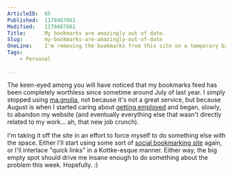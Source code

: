```yaml
---
ArticleID:  65
Published:  1178467061
Modified:   1178467061
Title:      My bookmarks are amazingly out of date.
Slug:       my-bookmarks-are-amazingly-out-of-date
OneLine:    I'm removing the bookmarks from this site on a temporary basis.  That should drive me insane enough to actually do something about the fact that they haven't changed since last year.
Tags:       
    - Personal

...
```

The keen-eyed among you will have noticed that my bookmarks feed has been completely worthless since sometime around July of last year.  I simply stopped using [ma.gnolia][m], not because it's not a great service, but because August is when I started caring about [getting employed][y] and began, slowly, to abandon my website (and eventually everything else that wasn't directly related to my work... ah, that new job crunch).

I'm taking it off the site in an effort to force myself to do something else with the space.  Either I'll start using some sort of [social bookmarking site][d] again, or I'll interlace "quick links" in a Kottke-esque manner.  Either way, the big empty spot should drive me insane enough to do something about the problem this week.  Hopefully.  :)

[m]: http://ma.gnolia.com/ "ma.gnolia"
[y]: http://de.yahoo.com/  "Yahoo! Deutschland"
[d]: http://del.icio.us/   "del.icio.us"